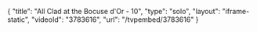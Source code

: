 {
    "title": "All Clad at the Bocuse d'Or - 10",
    "type": "solo",
    "layout": "iframe-static",
    "videoId": "3783616",
    "url": "\/tvpembed\/3783616"
}